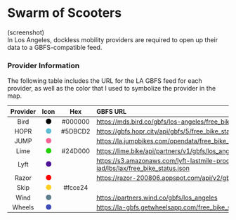 # Swarm of Scooters
(screenshot)  
In Los Angeles, dockless mobility providers are required to open up their data to a GBFS-compatible feed.

### Provider Information
The following table includes the URL for the LA GBFS feed for each provider, as well as the color that I used to symbolize the provider in the map.

| Provider |   Icon    |   Hex   | GBFS URL                                                                               |
|:--------:|:---------:|:-------:|:-------------------------------------------------------------------------------------- |
| Bird     | ![bird]   | #000000 | https://mds.bird.co/gbfs/los-angeles/free_bikes                                        |
| HOPR     | ![hopr]   | #5DBCD2 | https://gbfs.hopr.city/api/gbfs/5/free_bike_status                                       |
| JUMP     | ![jump]   |         | https://la.jumpbikes.com/opendata/free_bike_status.json                                  |
| Lime     | ![lime]   | #24D000 | https://lime.bike/api/partners/v1/gbfs/los_angeles/free_bike_status.json                 |
| Lyft     | ![lyft]   |         | https://s3.amazonaws.com/lyft-lastmile-production-iad/lbs/lax/free_bike_status.json      |
| Razor    | ![razor]  |         | https://razor-200806.appspot.com/api/v2/gbfs                                             |
| Skip     | ![skip]   | #fcce24 |                                                                                          |
| Wind     | ![wind]   |         | https://partners.wind.co/gbfs/los_angeles                                                |
| Wheels   | ![wheels] |         | https://la-gbfs.getwheelsapp.com/free_bike_status.json                                   | 

[bird]: www/bird_circle2.png
[hopr]: www/hopr_circle.png
[jump]: www/jump_circle.png
[lime]: www/lime_circle.png
[lyft]: www/lyft_circle.png
[razor]: www/razor_circle.png
[skip]: www/skip_circle.png
[wind]: www/wind_circle.png
[wheels]: www/wheels_circle.png
